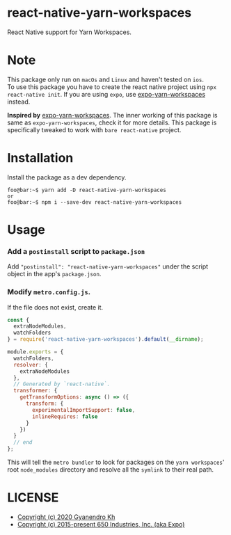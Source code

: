 # react-native-yarn-workspaces

React Native support for Yarn Workspaces.

# Note

This package only run on `macOs` and `Linux` and haven't tested on `ios`.  
To use this package you have to create the react native project using `npx react-native init`. If you are using `expo`, use [expo-yarn-workspaces](https://github.com/expo/expo/tree/master/packages/expo-yarn-workspaces) instead.

**Inspired by** [expo-yarn-workspaces](https://github.com/expo/expo/tree/master/packages/expo-yarn-workspaces). The inner working of this package is same as `expo-yarn-workspaces`, check it for more details. This package is specifically tweaked to work with `bare react-native` project.

# Installation

Install the package as a dev dependency.

```console
foo@bar:~$ yarn add -D react-native-yarn-workspaces
or
foo@bar:~$ npm i --save-dev react-native-yarn-workspaces
```

# Usage

### Add a `postinstall` script to `package.json`

Add `"postinstall": "react-native-yarn-workspaces"` under the script object in the app's `package.json`.

### Modify `metro.config.js`.

If the file does not exist, create it.

```js
const {
  extraNodeModules,
  watchFolders
} = require('react-native-yarn-workspaces').default(__dirname);

module.exports = {
  watchFolders,
  resolver: {
    extraNodeModules
  },
  // Generated by `react-native`.
  transformer: {
    getTransformOptions: async () => ({
      transform: {
        experimentalImportSupport: false,
        inlineRequires: false
      }
    })
  }
  // end
};
```

This will tell the `metro bundler` to look for packages on the `yarn workspaces`' root `node_modules` directory and resolve all the `symlink` to their real path.

# LICENSE

- [Copyright (c) 2020 Gyanendro Kh](https://github.com/GyanendroKh/react-native-yarn-workspaces/blob/master/LICENSE)
- [Copyright (c) 2015-present 650 Industries, Inc. (aka Expo)](https://github.com/expo/expo/blob/master/LICENSE)
